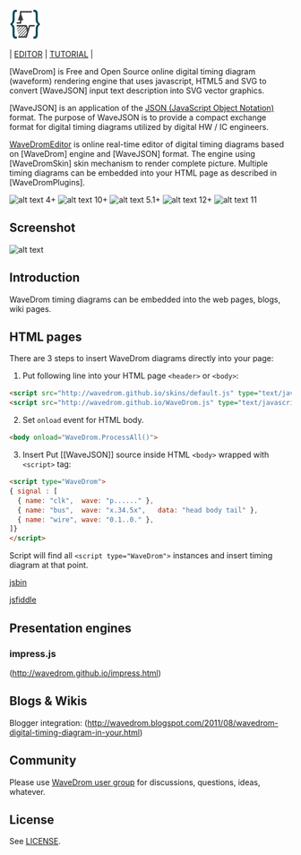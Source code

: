 ![alt text](images/logo.png "logo")

| [EDITOR](http://wavedrom.github.io/editor.html) | [TUTORIAL](http://wavedrom.github.io/tutorial.html) |

[WaveDrom] is Free and Open Source online digital timing diagram (waveform) rendering engine that uses javascript, HTML5 and SVG to convert [WaveJSON] input text description into SVG vector graphics.

[WaveJSON] is an application of the [JSON (JavaScript Object Notation)](http://json.org/) format. The purpose of WaveJSON is to provide a compact exchange format for digital timing diagrams utilized by digital HW / IC engineers.

[WaveDromEditor](http://wavedrom.github.io/editor.html) is online real-time editor of digital timing diagrams based on [WaveDrom] engine and [WaveJSON] format. The engine using [WaveDromSkin] skin mechanism to render complete picture. Multiple timing diagrams can be embedded into your HTML page as described in [WaveDromPlugins].

![alt text](images/firefox_22.gif "firefox") 4+
![alt text](images/chrome_22.gif "chrome") 10+
![alt text](images/safari_22.gif "safari") 5.1+
![alt text](images/opera_22.gif "opera") 12+
![alt text](images/ie_22.gif "ie") 11

## Screenshot

![alt text](images/screenshot.png "screenshot")

## Introduction

WaveDrom timing diagrams can be embedded into the web pages, blogs, wiki pages.

## HTML pages

There are 3 steps to insert WaveDrom diagrams directly into your page:

 1) Put following line into your HTML page ```<header>``` or ```<body>```:

```html
<script src="http://wavedrom.github.io/skins/default.js" type="text/javascript"></script>
<script src="http://wavedrom.github.io/WaveDrom.js" type="text/javascript"></script>
```

 2) Set ``onload`` event for HTML body.

```html
<body onload="WaveDrom.ProcessAll()">
```

 3) Insert Put [[WaveJSON]] source inside HTML ``<body>`` wrapped with ``<script>`` tag:

```html
<script type="WaveDrom">
{ signal : [
  { name: "clk",  wave: "p......" },
  { name: "bus",  wave: "x.34.5x",   data: "head body tail" },
  { name: "wire", wave: "0.1..0." },
]}
</script>
```

Script will find all ``<script type="WaveDrom">`` instances and insert timing diagram at that point.

[jsbin](http://jsbin.com/uderuw/13/)

[jsfiddle](http://jsfiddle.net/H7nBn/21/)

## Presentation engines

### impress.js

(http://wavedrom.github.io/impress.html)


## Blogs & Wikis

Blogger integration: (http://wavedrom.blogspot.com/2011/08/wavedrom-digital-timing-diagram-in-your.html)

## Community

Please use [WaveDrom user group](http://groups.google.com/group/wavedrom) for discussions, questions, ideas, whatever.

## License

See [LICENSE](LICENSE).
